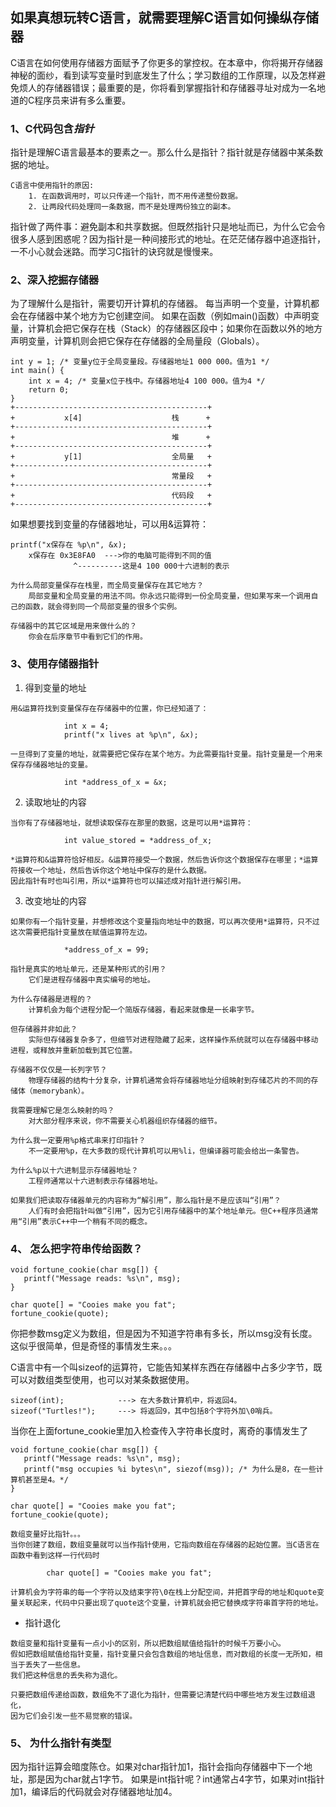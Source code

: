 ## 如果真想玩转C语言，就需要理解C语言如何操纵存储器

C语言在如何使用存储器方面赋予了你更多的掌控权。在本章中，你将揭开存储器神秘的面纱，看到读写变量时到底发生了什么；学习数组的工作原理，以及怎样避免烦人的存储器错误；最重要的是，你将看到掌握指针和存储器寻址对成为一名地道的C程序员来讲有多么重要。

### 1、C代码包含*指针*

指针是理解C语言最基本的要素之一。那么什么是指针？指针就是存储器中某条数据的地址。
```
C语言中使用指针的原因:
    1. 在函数调用时，可以只传递一个指针，而不用传递整份数据。
    2. 让两段代码处理同一条数据，而不是处理两份独立的副本。
```
指针做了两件事：避免副本和共享数据。但既然指针只是地址而已，为什么它会令很多人感到困惑呢？因为指针是一种间接形式的地址。在茫茫储存器中追逐指针，一不小心就会迷路。而学习C指针的诀窍就是慢慢来。

### 2、深入挖掘存储器

为了理解什么是指针，需要切开计算机的存储器。 每当声明一个变量，计算机都会在存储器中某个地方为它创建空间。 如果在函数（例如main()函数）中声明变量，计算机会把它保存在栈（Stack）的存储器区段中；如果你在函数以外的地方声明变量，计算机则会把它保存在存储器的全局量段（Globals）。

```
int y = 1; /* 变量y位于全局变量段。存储器地址1 000 000。值为1 */
int main() {
    int x = 4; /* 变量x位于栈中。存储器地址4 100 000。值为4 */
    return 0;
}
+-------------------------------------------+
+           x[4]                    栈      +
+-------------------------------------------+
+                                   堆      +
+-------------------------------------------+
+           y[1]                    全局量   +
+-------------------------------------------+
+                                   常量段   +
+-------------------------------------------+
+                                   代码段   +
+-------------------------------------------+
```
如果想要找到变量的存储器地址，可以用&运算符：

```
printf("x保存在 %p\n", &x);
    x保存在 0x3E8FA0  --->你的电脑可能得到不同的值
              ^----------这是4 100 000十六进制的表示

为什么局部变量保存在栈里，而全局变量保存在其它地方？
    局部变量和全局变量的用法不同。你永远只能得到一份全局变量，但如果写来一个调用自己的函数，就会得到同一个局部变量的很多个实例。

存储器中的其它区域是用来做什么的？
    你会在后序章节中看到它们的作用。
```

### 3、使用存储器指针

1. 得到变量的地址

```
用&运算符找到变量保存在存储器中的位置，你已经知道了：
            
            int x = 4;
            printf("x lives at %p\n", &x);

一旦得到了变量的地址，就需要把它保存在某个地方。为此需要指针变量。指针变量是一个用来保存存储器地址的变量。
            
            int *address_of_x = &x;
```

2. 读取地址的内容

```
当你有了存储器地址，就想读取保存在那里的数据，这是可以用*运算符：

            int value_stored = *address_of_x;

*运算符和&运算符恰好相反。&运算符接受一个数据，然后告诉你这个数据保存在哪里；*运算符接收一个地址，然后告诉你这个地址中保存的是什么数据。
因此指针有时也叫引用，所以*运算符也可以描述成对指针进行解引用。
```

3. 改变地址的内容

```
如果你有一个指针变量，并想修改这个变量指向地址中的数据，可以再次使用*运算符，只不过这次需要把指针变量放在赋值运算符左边。

            *address_of_x = 99;
```

```
指针是真实的地址单元，还是某种形式的引用？
    它们是进程存储器中真实编号的地址。

为什么存储器是进程的？
    计算机会为每个进程分配一个简版存储器，看起来就像是一长串字节。

但存储器并非如此？
    实际但存储器复杂多了，但细节对进程隐藏了起来，这样操作系统就可以在存储器中移动进程，或释放并重新加载到其它位置。

存储器不仅仅是一长列字节？
    物理存储器的结构十分复杂，计算机通常会将存储器地址分组映射到存储芯片的不同的存储体（memorybank）。

我需要理解它是怎么映射的吗？
    对大部分程序来说，你不需要关心机器组织存储器的细节。

为什么我一定要用%p格式串来打印指针？
    不一定要用%p，在大多数的现代计算机可以用%li，但编译器可能会给出一条警告。

为什么%p以十六进制显示存储器地址？
    工程师通常以十六进制表示存储器地址。

如果我们把读取存储器单元的内容称为“解引用”，那么指针是不是应该叫“引用”？
    人们有时会把指针叫做“引用”，因为它引用存储器中的某个地址单元。但C++程序员通常用“引用”表示C++中一个稍有不同的概念。
```
### 4、 怎么把字符串传给函数？

```
void fortune_cookie(char msg[]) {
   printf("Message reads: %s\n", msg); 
}

char quote[] = "Cooies make you fat";
fortune_cookie(quote);
```
你把参数msg定义为数组，但是因为不知道字符串有多长，所以msg没有长度。这似乎很简单，但是奇怪的事情发生来。。。

C语言中有一个叫sizeof的运算符，它能告知某样东西在存储器中占多少字节，既可以对数组类型使用，也可以对某条数据使用。
```
sizeof(int);            ---> 在大多数计算机中，将返回4。
sizeof("Turtles!");     ---> 将返回9，其中包括8个字符外加\0哨兵。
```
当你在上面fortune_cookie里加入检查传入字符串长度时，离奇的事情发生了
```
void fortune_cookie(char msg[]) {
   printf("Message reads: %s\n", msg); 
   printf("msg occupies %i bytes\n", siezof(msg)); /* 为什么是8，在一些计算机甚至是4。*/ 
}

char quote[] = "Cooies make you fat";
fortune_cookie(quote);

数组变量好比指针。。。
当你创建了数组，数组变量就可以当作指针使用，它指向数组在存储器的起始位置。当C语言在函数中看到这样一行代码时
        
        char quote[] = "Cooies make you fat";

计算机会为字符串的每一个字符以及结束字符\0在栈上分配空间，并把首字母的地址和quote变量关联起来，代码中只要出现了quote这个变量，计算机就会把它替换成字符串首字符的地址。
```

+ 指针退化

```
数组变量和指针变量有一点小小的区别，所以把数组赋值给指针的时候千万要小心。
假如把数组赋值给指针变量，指针变量只会包含数组的地址信息，而对数组的长度一无所知，相当于丢失了一些信息。
我们把这种信息的丢失称为退化。

只要把数组传递给函数，数组免不了退化为指针，但需要记清楚代码中哪些地方发生过数组退化，
因为它们会引发一些不易觉察的错误。
```
### 5、 为什么指针有类型

因为指针运算会暗度陈仓。如果对char指针加1，指针会指向存储器中下一个地址，那是因为char就占1字节。
如果是int指针呢？int通常占4字节，如果对int指针加1，编译后的代码就会对存储器地址加4。
